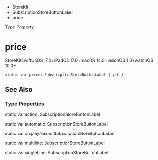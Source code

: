 

- StoreKit
- SubscriptionStoreButtonLabel
-  price 

Type Property

# price

StoreKitSwiftUIiOS 17.0+iPadOS 17.0+macOS 14.0+visionOS 1.0+watchOS 10.0+

``` source
static var price: SubscriptionStoreButtonLabel { get }
```

## See Also

### Type Properties

static var action: SubscriptionStoreButtonLabel

static var automatic: SubscriptionStoreButtonLabel

static var displayName: SubscriptionStoreButtonLabel

static var multiline: SubscriptionStoreButtonLabel

static var singleLine: SubscriptionStoreButtonLabel

